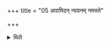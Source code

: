 +++
title = "05 अपामिदन् न्ययनम् नमस्ते"

+++

<details><summary>थिते</summary>

अपामिदं न्ययनम् । नमस्ते हरसे शोचिष इति द्वाभ्यामग्निमधिरोहति । पृथिवीमाक्रमिषमित्येतैर्यजमानः ५
</details>
